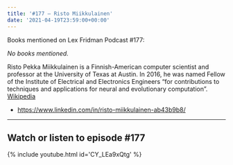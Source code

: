 ```yaml
---
title: '#177 – Risto Miikkulainen'
date: '2021-04-19T23:59:00+00:00'
---
```


Books mentioned on Lex Fridman Podcast #177:

*No books mentioned.*

Risto Pekka Miikkulainen is a Finnish-American computer scientist and professor at the University of Texas at Austin. In 2016, he was named Fellow of the Institute of Electrical and Electronics Engineers “for contributions to techniques and applications for neural and evolutionary computation”. <a href="https://en.wikipedia.org/wiki/Risto_Miikkulainen" target="_blank">Wikipedia</a>

- <a href="https://www.linkedin.com/in/risto-miikkulainen-ab43b9b8/" target="_blank">https://www.linkedin.com/in/risto-miikkulainen-ab43b9b8/</a>

- - - - - -

## Watch or listen to episode #177

{% include youtube.html id='CY_LEa9xQtg' %}